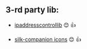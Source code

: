 ## 3-rd party lib:

- [ipaddresscontrollib](https://github.com/m66n/ipaddresscontrollib) :blush: :+1:

- [silk-companion icons](https://github.com/damieng/silk-companion) :blush: :+1: